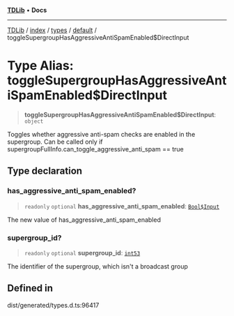 [**TDLib**](../../../../../../README.md) • **Docs**

***

[TDLib](../../../../../../modules.md) / [index](../../../../../README.md) / [types](../../../README.md) / [default](../README.md) / toggleSupergroupHasAggressiveAntiSpamEnabled$DirectInput

# Type Alias: toggleSupergroupHasAggressiveAntiSpamEnabled$DirectInput

> **toggleSupergroupHasAggressiveAntiSpamEnabled$DirectInput**: `object`

Toggles whether aggressive anti-spam checks are enabled in the supergroup. Can be called only if supergroupFullInfo.can_toggle_aggressive_anti_spam == true

## Type declaration

### has\_aggressive\_anti\_spam\_enabled?

> `readonly` `optional` **has\_aggressive\_anti\_spam\_enabled**: [`Bool$Input`](Bool$Input.md)

The new value of has_aggressive_anti_spam_enabled

### supergroup\_id?

> `readonly` `optional` **supergroup\_id**: [`int53`](int53-1.md)

The identifier of the supergroup, which isn't a broadcast group

## Defined in

dist/generated/types.d.ts:96417
